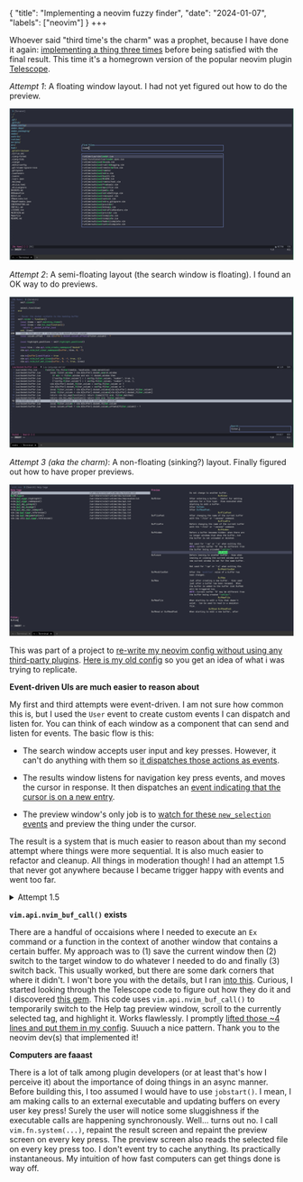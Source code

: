 {
    "title": "Implementing a neovim fuzzy finder",
    "date": "2024-01-07",
    "labels": ["neovim"]
}
+++

Whoever said "third time's the charm" was a prophet, because I have done it again: [implementing a thing three times](/post/reflections-on-writing-3-parser-combinator-libraries") before being satisfied with the final result. This time it's a homegrown version of the popular neovim plugin [Telescope](https://github.com/nvim-telescope/telescope.nvim).

_Attempt 1_: A floating window layout. I had not yet figured out how to do the preview.

![first-attempt](/assets/images/telescope-first-attempt.png)

_Attempt 2_: A semi-floating layout (the search window is floating). I found an OK way to do previews.

![second-attempt](/assets/images/telescope-second-attempt.png)

_Attempt 3 (aka the charm)_: A non-floating (sinking?) layout. Finally figured out how to have proper previews.

![third-attempt](/assets/images/telescope-third-attempt.png)

This was part of a project to [re-write my neovim config without using any third-party plugins](https://gitlab.com/wake-sleeper/plugin-free-neovim). [Here is my old config](https://gitlab.com/wake-sleeper/dotfiles/-/blob/383833fca0011d6f9f85248a5ef66a1f104d4ae5/nvim/.config/nvim/init.lua) so you get an idea of what i was trying to replicate.

__Event-driven UIs are much easier to reason about__

My first and third attempts were event-driven. I am not sure how common this is, but I used the `User` event to create custom events I can dispatch and listen for. You can think of each window as a component that can send and listen for events. The basic flow is this:

- The search window accepts user input and key presses. However, it can't do anything with them so [it dispatches those actions as events](https://gitlab.com/wake-sleeper/plugin-free-neovim/-/blob/8663c85081fda56592ba2ebcf95e63bb92d3902d/lua/uscope.lua#L462).

- The results window listens for navigation key press events, and moves the cursor in response. It then dispatches an [event indicating that the cursor is on a new entry](https://gitlab.com/wake-sleeper/plugin-free-neovim/-/blob/8663c85081fda56592ba2ebcf95e63bb92d3902d/lua/uscope.lua#L343).

- The preview window's only job is to [watch for these `new_selection` events](https://gitlab.com/wake-sleeper/plugin-free-neovim/-/blob/8663c85081fda56592ba2ebcf95e63bb92d3902d/lua/uscope.lua#L273) and preview the thing under the cursor.

The result is a system that is much easier to reason about than my second attempt where things were more sequential. It is also much easier to refactor and cleanup. All things in moderation though! I had an attempt 1.5 that never got anywhere because I became trigger happy with events and went too far.

<details>
    <summary>Attempt 1.5</summary>
    <p>
        I had just discovered lua metatables, and so I combined it with my newly-discovered custom event knowledge to create an unholy match: setting properties on a global `state` table would trigger events.
    </p>
    <p>
        So for example setting `state.opened` would trigger an event that would open the filter ui.
        I think there are many reasons this is a bad practice. 
        It bit me for two main reasons though: (1) it became difficult to remember which properties trigger events and (2) setting the state optimistically before actually trying to _do the thing_ gets you into messy ground when _the thing_ fails to be done.
        Now your state is out of whack.
    </p>
</details>


__`vim.api.nvim_buf_call()` exists__

There are a handful of occaisions where I needed to execute an `Ex` command or a function in the context of another window that contains a certain buffer. My approach was to (1) save the current window then (2) switch to the target window to do whatever I needed to do and finally (3)  switch back. This usually worked, but there are some dark corners that where it didn't. I won't bore you with the details, but I ran [into this](https://github.com/neovim/neovim/issues/21437). Curious, I started looking through the Telescope code to figure out how they do it and I discovered [this gem](https://github.com/nvim-telescope/telescope.nvim/blob/87e92ea31b2b61d45ad044cf7b2d9b66dad2a618/lua/telescope/previewers/buffer_previewer.lua#L293C6-L293C6). This code uses `vim.api.nvim_buf_call()` to temporarily switch to the Help tag preview window, scroll to the currently selected tag, and highlight it. Works flawlessly. I promptly [lifted those ~4 lines and put them in my config](https://gitlab.com/wake-sleeper/plugin-free-neovim/-/blob/8663c85081fda56592ba2ebcf95e63bb92d3902d/lua/uscope.lua#L183). Suuuch a nice pattern. Thank you to the neovim dev(s) that implemented it!

__Computers are faaast__

There is a lot of talk among plugin developers (or at least that's how I perceive it) about the importance of doing things in an async manner. Before building this, I too assumed I would have to use `jobstart()`. I mean, I am making calls to an external executable and updating buffers on every user key press! Surely the user will notice some sluggishness if the executable calls are happening synchronously. Well... turns out no. I call `vim.fn.system(...)`, repaint the result screen and repaint the preview screen on every key press. The preview screen also reads the selected file on every key press too. I don't event try to cache anything. Its practically instantaneous. My intuition of how fast computers can get things done is way off.

